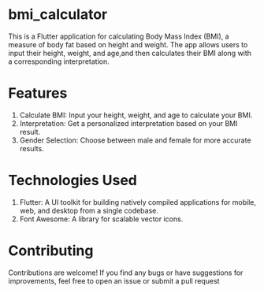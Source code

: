 # bmi_calculator

This is a Flutter application for calculating Body Mass Index (BMI), a measure of body fat based on height and weight. The app allows users to input their height, weight, and age,and then calculates their BMI along with a corresponding interpretation.

# Features
1) Calculate BMI: Input your height, weight, and age to calculate your BMI.
2) Interpretation: Get a personalized interpretation based on your BMI result.
3) Gender Selection: Choose between male and female for more accurate results.

# Technologies Used
1) Flutter: A UI toolkit for building natively compiled applications for mobile, web, and desktop from a single codebase.
2) Font Awesome: A library for scalable vector icons.

# Contributing
Contributions are welcome! If you find any bugs or have suggestions for improvements, feel free to open an issue or submit a pull request